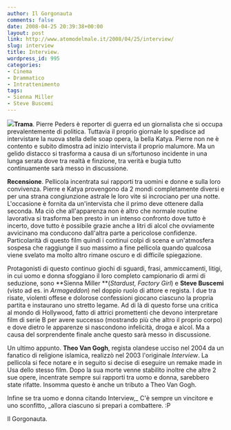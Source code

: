 ```yaml
---
author: Il Gorgonauta
comments: false
date: 2008-04-25 20:39:38+00:00
layout: post
link: http://www.atomodelmale.it/2008/04/25/interview/
slug: interview
title: Interview.
wordpress_id: 995
categories:
- Cinema
- Drammatico
- Intrattenimento
tags:
- Sienna Miller
- Steve Buscemi
---
```


**[![](http://www.atomodelmale.it/wp-content/uploads/2008/04/interview-film-300x225.jpg)](http://www.atomodelmale.it/wp-content/uploads/2008/04/interview-film.jpg)Trama**. Pierre Peders è reporter di guerra ed un giornalista che si occupa prevalentemente di politica. Tuttavia il proprio giornale lo spedisce ad intervistare la nuova stella delle soap opera, la bella Katya. Pierre non ne è contento e subito dimostra ad inizio intervista il proprio malumore. Ma un gelido distacco si trasforma a causa di un s/fortunoso incidente in una lunga serata dove tra realtà e finzione, tra verità e bugia tutto continuamente sarà messo in discussione.

**Recensione**. Pellicola incentrata sui rapporti tra uomini e donne e sulla loro convivenza. Pierre e Katya provengono da 2 mondi completamente diversi e per una strana congiunzione astrale le loro vite si incrociano per una notte. L'occasione è fornita da un'intervista che il primo deve ottenere dalla seconda. Ma ciò che all'apparenza non è altro che normale routine lavorativa si trasforma ben presto in un intenso confronto  dove tutto è incerto, dove tutto è possibile grazie anche a litri di alcol che ovviamente avvicinano ma conducono dall'altra parte a pericolose confidenze. Particolarità di questo film quindi i continui colpi di scena e un'atmosfera sospesa che raggiunge il suo massimo a fine pellicola quando qualcosa viene svelato ma molto altro rimane oscuro e di difficile spiegazione.



Protagonisti di questo continuo giochi di sguardi, frasi, ammiccamenti, litigi, in cui uomo e donna sfoggiano il loro completo campionario di armi di seduzione, sono **Sienna Miller **(_Stardust, Factory Girl_) e **Steve Buscemi** (visto ad es. in _Armageddon_) nel doppio ruolo di attore e regista.  I due tra risate, violenti offese e dolorose confessioni giocano ciascuno la propria partita e instaurano uno stretto legame. Ad di là di questo forse una  critica al mondo di Hollywood, fatto di attrici promettenti che devono interpretare film di serie B per avere successo (mostrando più che altro il proprio corpo) e dove dietro le apparenze si nascondono infelicità, droga e alcol. Ma a causa del sorprendente finale anche questo sarà messo in discussione.

Un ultimo appunto. **Theo Van Gogh**, regista olandese ucciso nel 2004 da un fanatico di religione islamica, realizzò nel 2003 l'originale _Interview_. La pellicola si fece notare e in seguito si decise di eseguire un remake made in Usa dello stesso film. Dopo la sua morte venne stabilito inoltre che altre 2 sue opere, incentrate sempre sui rapporti tra uomo e donna, sarebbero state rifatte. Insomma questo è anche un tributo a Theo Van Gogh.

Infine se tra uomo e donna citando Interview,_ C'è sempre un vincitore e uno sconfitto, _allora ciascuno si prepari a combattere. :P

Il Gorgonauta.
